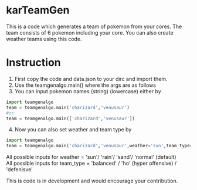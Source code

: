 # karTeamGen
This is a code which generates a team of pokemon from your cores. The team consists of 6 pokemon including your core. You can also create weather teams using this code.

# Instruction
1) First copy the code and data.json to your dirc and import them.
2) Use the teamgenalgo.main() where the args are as follows
3) You can input pokemon names (string) (lowercase) either by
```py
import teamgenalgo
team = teamgenalgo.main('charizard','venusaur')
#or
team = teamgenalgo.main(['charizard','venusaur'])
```
4) Now you can also set weather and team type by
```py
import teamgenalgo
team = teamgenalgo.main('charizard','venusaur',weather='sun',team_type='ho')
```
All possible inputs for weather = 'sun'/ 'rain'/ 'sand'/ 'normal' (default)  
All possible inputs for team_type = 'balanced' / 'ho' (hyper offensive) / 'defenisve'

This is code is in development and would encourage your contribution.
